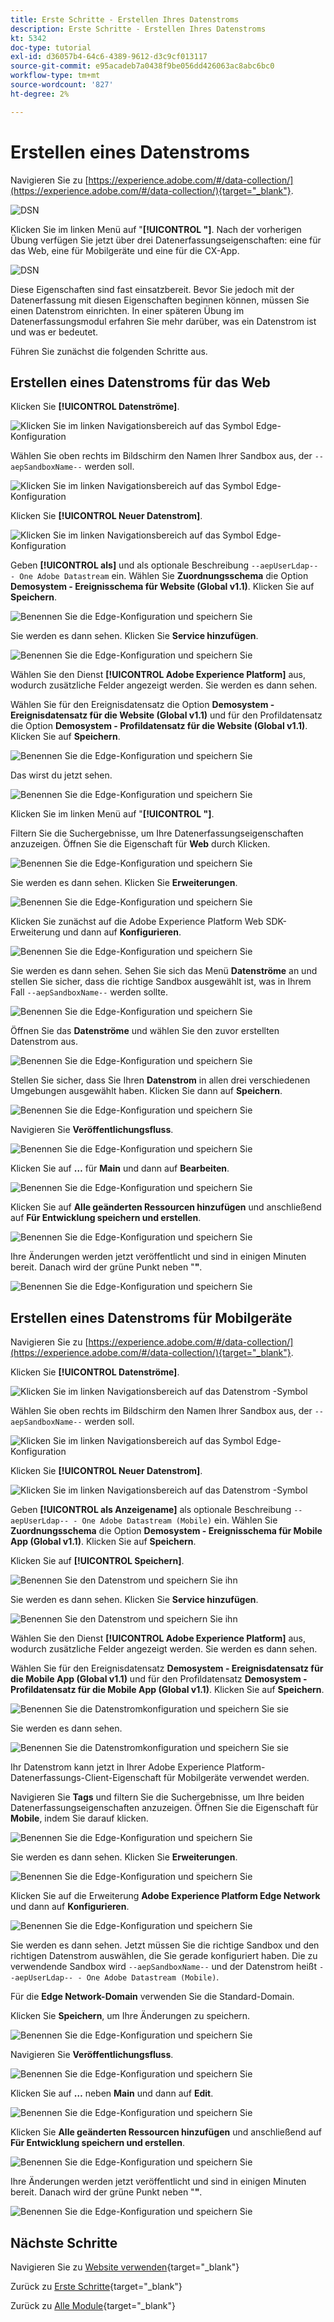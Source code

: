 ```yaml
---
title: Erste Schritte - Erstellen Ihres Datenstroms
description: Erste Schritte - Erstellen Ihres Datenstroms
kt: 5342
doc-type: tutorial
exl-id: d36057b4-64c6-4389-9612-d3c9cf013117
source-git-commit: e95acadeb7a0438f9be056dd426063ac8abc6bc0
workflow-type: tm+mt
source-wordcount: '827'
ht-degree: 2%

---
```


# Erstellen eines Datenstroms

Navigieren Sie zu [https://experience.adobe.com/#/data-collection/](https://experience.adobe.com/#/data-collection/){target="_blank"}.

![DSN](./images/launchprop.png)

Klicken Sie im linken Menü auf &quot;**[!UICONTROL &quot;]**. Nach der vorherigen Übung verfügen Sie jetzt über drei Datenerfassungseigenschaften: eine für das Web, eine für Mobilgeräte und eine für die CX-App.

![DSN](./images/launchprop1.png)

Diese Eigenschaften sind fast einsatzbereit. Bevor Sie jedoch mit der Datenerfassung mit diesen Eigenschaften beginnen können, müssen Sie einen Datenstrom einrichten. In einer späteren Übung im Datenerfassungsmodul erfahren Sie mehr darüber, was ein Datenstrom ist und was er bedeutet.

Führen Sie zunächst die folgenden Schritte aus.

## Erstellen eines Datenstroms für das Web

Klicken Sie **[!UICONTROL Datenströme]**.

![Klicken Sie im linken Navigationsbereich auf das Symbol Edge-Konfiguration ](./images/edgeconfig1a.png)

Wählen Sie oben rechts im Bildschirm den Namen Ihrer Sandbox aus, der `--aepSandboxName--` werden soll.

![Klicken Sie im linken Navigationsbereich auf das Symbol Edge-Konfiguration ](./images/edgeconfig1b.png)

Klicken Sie **[!UICONTROL Neuer Datenstrom]**.

![Klicken Sie im linken Navigationsbereich auf das Symbol Edge-Konfiguration ](./images/edgeconfig1.png)

Geben **[!UICONTROL als]** und als optionale Beschreibung `--aepUserLdap-- - One Adobe Datastream` ein. Wählen Sie **Zuordnungsschema** die Option **Demosystem - Ereignisschema für Website (Global v1.1)**. Klicken Sie auf **Speichern**.

![Benennen Sie die Edge-Konfiguration und speichern Sie](./images/edgeconfig2.png)

Sie werden es dann sehen. Klicken Sie **Service hinzufügen**.

![Benennen Sie die Edge-Konfiguration und speichern Sie](./images/edgeconfig3.png)

Wählen Sie den Dienst **[!UICONTROL Adobe Experience Platform]** aus, wodurch zusätzliche Felder angezeigt werden. Sie werden es dann sehen.

Wählen Sie für den Ereignisdatensatz die Option **Demosystem - Ereignisdatensatz für die Website (Global v1.1)** und für den Profildatensatz die Option **Demosystem - Profildatensatz für die Website (Global v1.1)**. Klicken Sie auf **Speichern**.

![Benennen Sie die Edge-Konfiguration und speichern Sie](./images/edgeconfig4.png)

Das wirst du jetzt sehen.

![Benennen Sie die Edge-Konfiguration und speichern Sie](./images/edgeconfig5.png)

Klicken Sie im linken Menü auf &quot;**[!UICONTROL &quot;]**.

Filtern Sie die Suchergebnisse, um Ihre Datenerfassungseigenschaften anzuzeigen. Öffnen Sie die Eigenschaft für **Web** durch Klicken.

![Benennen Sie die Edge-Konfiguration und speichern Sie](./images/edgeconfig10a.png)

Sie werden es dann sehen. Klicken Sie **Erweiterungen**.

![Benennen Sie die Edge-Konfiguration und speichern Sie](./images/edgeconfig11.png)

Klicken Sie zunächst auf die Adobe Experience Platform Web SDK-Erweiterung und dann auf **Konfigurieren**.

![Benennen Sie die Edge-Konfiguration und speichern Sie](./images/edgeconfig12.png)

Sie werden es dann sehen. Sehen Sie sich das Menü **Datenströme** an und stellen Sie sicher, dass die richtige Sandbox ausgewählt ist, was in Ihrem Fall `--aepSandboxName--` werden sollte.

![Benennen Sie die Edge-Konfiguration und speichern Sie](./images/edgeconfig12a.png)

Öffnen Sie das **Datenströme** und wählen Sie den zuvor erstellten Datenstrom aus.

![Benennen Sie die Edge-Konfiguration und speichern Sie](./images/edgeconfig13.png)

Stellen Sie sicher, dass Sie Ihren **Datenstrom** in allen drei verschiedenen Umgebungen ausgewählt haben. Klicken Sie dann auf **Speichern**.

![Benennen Sie die Edge-Konfiguration und speichern Sie](./images/edgeconfig14.png)

Navigieren Sie **Veröffentlichungsfluss**.

![Benennen Sie die Edge-Konfiguration und speichern Sie](./images/edgeconfig15.png)

Klicken Sie auf **…** für **Main** und dann auf **Bearbeiten**.

![Benennen Sie die Edge-Konfiguration und speichern Sie](./images/edgeconfig16.png)

Klicken Sie auf **Alle geänderten Ressourcen hinzufügen** und anschließend auf **Für Entwicklung speichern und erstellen**.

![Benennen Sie die Edge-Konfiguration und speichern Sie](./images/edgeconfig17.png)

Ihre Änderungen werden jetzt veröffentlicht und sind in einigen Minuten bereit. Danach wird der grüne Punkt neben &quot;**&quot;**.

![Benennen Sie die Edge-Konfiguration und speichern Sie](./images/edgeconfig17a.png)

## Erstellen eines Datenstroms für Mobilgeräte

Navigieren Sie zu [https://experience.adobe.com/#/data-collection/](https://experience.adobe.com/#/data-collection/){target="_blank"}.

Klicken Sie **[!UICONTROL Datenströme]**.

![Klicken Sie im linken Navigationsbereich auf das Datenstrom -Symbol](./images/edgeconfig1a.png)

Wählen Sie oben rechts im Bildschirm den Namen Ihrer Sandbox aus, der `--aepSandboxName--` werden soll.

![Klicken Sie im linken Navigationsbereich auf das Symbol Edge-Konfiguration ](./images/edgeconfig1b.png)

Klicken Sie **[!UICONTROL Neuer Datenstrom]**.

![Klicken Sie im linken Navigationsbereich auf das Datenstrom -Symbol](./images/edgeconfig1.png)

Geben **[!UICONTROL als Anzeigename]** als optionale Beschreibung `--aepUserLdap-- - One Adobe Datastream (Mobile)` ein. Wählen Sie **Zuordnungsschema** die Option **Demosystem - Ereignisschema für Mobile App (Global v1.1)**. Klicken Sie auf **Speichern**.

Klicken Sie auf **[!UICONTROL Speichern]**.

![Benennen Sie den Datenstrom und speichern Sie ihn](./images/edgeconfig2m.png)

Sie werden es dann sehen. Klicken Sie **Service hinzufügen**.

![Benennen Sie den Datenstrom und speichern Sie ihn](./images/edgeconfig3m.png)

Wählen Sie den Dienst **[!UICONTROL Adobe Experience Platform]** aus, wodurch zusätzliche Felder angezeigt werden. Sie werden es dann sehen.

Wählen Sie für den Ereignisdatensatz **Demosystem - Ereignisdatensatz für die Mobile App (Global v1.1)** und für den Profildatensatz **Demosystem - Profildatensatz für die Mobile App (Global v1.1)**. Klicken Sie auf **Speichern**.

![Benennen Sie die Datenstromkonfiguration und speichern Sie sie](./images/edgeconfig4m.png)

Sie werden es dann sehen.

![Benennen Sie die Datenstromkonfiguration und speichern Sie sie](./images/edgeconfig5m.png)

Ihr Datenstrom kann jetzt in Ihrer Adobe Experience Platform-Datenerfassungs-Client-Eigenschaft für Mobilgeräte verwendet werden.

Navigieren Sie **Tags** und filtern Sie die Suchergebnisse, um Ihre beiden Datenerfassungseigenschaften anzuzeigen. Öffnen Sie die Eigenschaft für **Mobile**, indem Sie darauf klicken.

![Benennen Sie die Edge-Konfiguration und speichern Sie](./images/edgeconfig10am.png)

Sie werden es dann sehen. Klicken Sie **Erweiterungen**.

![Benennen Sie die Edge-Konfiguration und speichern Sie](./images/edgeconfig11m.png)

Klicken Sie auf die Erweiterung **Adobe Experience Platform Edge Network** und dann auf **Konfigurieren**.

![Benennen Sie die Edge-Konfiguration und speichern Sie](./images/edgeconfig12m.png)

Sie werden es dann sehen. Jetzt müssen Sie die richtige Sandbox und den richtigen Datenstrom auswählen, die Sie gerade konfiguriert haben. Die zu verwendende Sandbox wird `--aepSandboxName--` und der Datenstrom heißt `--aepUserLdap-- - One Adobe Datastream (Mobile)`.

Für die **Edge Network-Domain** verwenden Sie die Standard-Domain.

Klicken Sie **Speichern**, um Ihre Änderungen zu speichern.

![Benennen Sie die Edge-Konfiguration und speichern Sie](./images/edgeconfig13m.png)

Navigieren Sie **Veröffentlichungsfluss**.

![Benennen Sie die Edge-Konfiguration und speichern Sie](./images/edgeconfig15m.png)

Klicken Sie auf **…** neben **Main** und dann auf **Edit**.

![Benennen Sie die Edge-Konfiguration und speichern Sie](./images/edgeconfig16m.png)

Klicken Sie **Alle geänderten Ressourcen hinzufügen** und anschließend auf **Für Entwicklung speichern und erstellen**.

![Benennen Sie die Edge-Konfiguration und speichern Sie](./images/edgeconfig17m.png)

Ihre Änderungen werden jetzt veröffentlicht und sind in einigen Minuten bereit. Danach wird der grüne Punkt neben &quot;**&quot;**.

![Benennen Sie die Edge-Konfiguration und speichern Sie](./images/edgeconfig17ma.png)

## Nächste Schritte

Navigieren Sie zu [Website verwenden](./ex4.md){target="_blank"}

Zurück zu [Erste Schritte](./getting-started.md){target="_blank"}

Zurück zu [Alle Module](./../../../overview.md){target="_blank"}